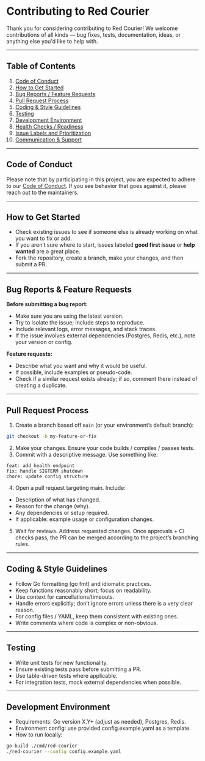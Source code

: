# Contributing to Red Courier

Thank you for considering contributing to Red Courier! We welcome contributions of all kinds — bug fixes, tests, documentation, ideas, or anything else you'd like to help with.

---

## Table of Contents

1. [Code of Conduct](#code-of-conduct)
2. [How to Get Started](#how-to-get-started)
3. [Bug Reports / Feature Requests](#bug-reports--feature-requests)
4. [Pull Request Process](#pull-request-process)
5. [Coding & Style Guidelines](#coding--style-guidelines)
6. [Testing](#testing)
7. [Development Environment](#development-environment)
8. [Health Checks / Readiness](#health-checks--readiness)
9. [Issue Labels and Prioritization](#issue-labels-and-prioritization)
10. [Communication & Support](#communication--support)

---

## Code of Conduct

Please note that by participating in this project, you are expected to adhere to our [Code of Conduct](CODE_OF_CONDUCT.md). If you see behavior that goes against it, please reach out to the maintainers.

---

## How to Get Started

- Check existing issues to see if someone else is already working on what you want to fix or add.
- If you aren’t sure where to start, issues labeled **good first issue** or **help wanted** are a great place.
- Fork the repository, create a branch, make your changes, and then submit a PR.

---

## Bug Reports & Feature Requests

**Before submitting a bug report:**

- Make sure you are using the latest version.
- Try to isolate the issue; include steps to reproduce.
- Include relevant logs, error messages, and stack traces.
- If the issue involves external dependencies (Postgres, Redis, etc.), note your version or config.

**Feature requests:**

- Describe what you want and why it would be useful.
- If possible, include examples or pseudo-code.
- Check if a similar request exists already; if so, comment there instead of creating a duplicate.

---

## Pull Request Process

1. Create a branch based off `main` (or your environment’s default branch):
```bash
git checkout -b my-feature-or-fix
```

2. Make your changes. Ensure your code builds / compiles / passes tests.
3.	Commit with a descriptive message. Use something like:
```text
feat: add health endpoint
fix: handle SIGTERM shutdown
chore: update config structure
```
4.	Open a pull request targeting main. Include:
 - Description of what has changed.
 - Reason for the change (why).
 - Any dependencies or setup required.
 - If applicable: example usage or configuration changes.

5. Wait for reviews. Address requested changes. Once approvals + CI checks pass, the PR can be merged according to the project’s branching rules.
---

## Coding & Style Guidelines
- Follow Go formatting (go fmt) and idiomatic practices.
- Keep functions reasonably short; focus on readability.
- Use context for cancellations/timeouts.
- Handle errors explicitly; don’t ignore errors unless there is a very clear reason.
- For config files / YAML, keep them consistent with existing ones.
- Write comments where code is complex or non-obvious.

--- 

## Testing
- Write unit tests for new functionality.
- Ensure existing tests pass before submitting a PR.
- Use table-driven tests where applicable.
- For integration tests, mock external dependencies when possible.

--- 

## Development Environment
- Requirements: Go version X.Y+ (adjust as needed), Postgres, Redis.
- Environment config: use provided config.example.yaml as a template.
- How to run locally:
```bash
go build ./cmd/red-courier
./red-courier --config config.example.yaml
```